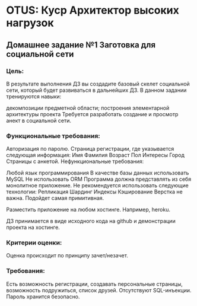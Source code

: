 # OTUS: Куср Архитектор высоких нагрузок
## Домашнее задание №1 Заготовка для социальной сети

### Цель:

В результате выполнения ДЗ вы создадите базовый скелет социальной сети, который будет развиваться в дальнейших ДЗ.
В данном задании тренируются навыки:

декомпозиции предметной области;
построения элементарной архитектуры проекта
Требуется разработать создание и просмотр анект в социальной сети.

### Функциональные требования:

Авторизация по паролю.
Страница регистрации, где указывается следующая информация:
Имя
Фамилия
Возраст
Пол
Интересы
Город
Страницы с анкетой.
Нефункциональные требования:

Любой язык программирования
В качестве базы данных использовать MySQL
Не использовать ORM
Программа должна представлять из себя монолитное приложение.
Не рекомендуется использовать следующие технологии:
Репликация
Шардинг
Индексы
Кэширование
Верстка не важна. Подойдет самая примитивная.

Разместить приложение на любом хостинге. Например, heroku.

ДЗ принимается в виде исходного кода на github и демонстрации проекта на хостинге.

### Критерии оценки:
Оценка происходит по принципу зачет/незачет.

### Требования:
Есть возможность регистрации, создавать персональные страницы, возможность подружиться, список друзей.
Отсутствуют SQL-инъекции.
Пароль хранится безопасно.
